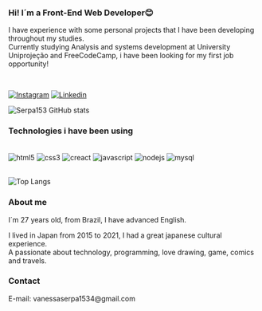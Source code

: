 ### Hi! I´m a Front-End Web Developer😊
<p>I have experience with some personal projects that I have been developing throughout my studies.<br/>
  Currently studying Analysis and systems development at University Uniprojeção and FreeCodeCamp, i have been looking for my first job opportunity!</p><br/>


[![Instagram](https://img.shields.io/badge/Instagram-E4405F?style=for-the-badge&logo=instagram&logoColor=white)](https://www.instagram.com/serpa626/) [![Linkedin](https://img.shields.io/badge/LinkedIn-0077B5?style=for-the-badge&logo=linkedin&logoColor=white)](https://www.linkedin.com/in/vanessaakiba25/)

![Serpa153 GitHub stats](https://github-readme-stats.vercel.app/api?username=serpa153&show_icons=true&theme=dracula)



### Technologies i have been using

<div style="display: inline_block"><br/>
<img align="center" alt="html5" src="https://img.shields.io/badge/HTML5-E34F26?style=for-the-badge&logo=html5&logoColor=white" />

<img align="center" alt="css3" src="https://img.shields.io/badge/CSS3-1572B6?style=for-the-badge&logo=css3&logoColor=white" />

<img align="center" alt="creact" src="https://img.shields.io/badge/React-20232A?style=for-the-badge&logo=react&logoColor=61DAFB" />

<img align="center" alt="javascript" src="https://img.shields.io/badge/JavaScript-F7DF1E?style=for-the-badge&logo=javascript&logoColor=black" />

<img align="center" alt="nodejs" src="https://img.shields.io/badge/Node.js-43853D?style=for-the-badge&logo=node.js&logoColor=white" />

<img align="center" alt="mysql" src="https://img.shields.io/badge/MySQL-00000F?style=for-the-badge&logo=mysql&logoColor=white" />

</div><br/>

![Top Langs](https://github-readme-stats.vercel.app/api/top-langs/?username=Serpa153&layout=compact)

### About me

I´m 27 years old, from Brazil, I have advanced English. <br/>
<p>I lived in Japan from 2015 to 2021, I had a great japanese cultural experience.<br/>
  A passionate about technology, programming, love drawing, game, comics and travels.</p>

### Contact
<p>E-mail: vanessaserpa1534@gmail.com</p>
